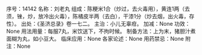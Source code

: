序号：14142
名称：刘老丸
组成：陈粳米1合（炒过，去火毒用），黄连1两（去须，锉，炒，放冷出火毒），陈橘皮半两（去白），干漆1分（炒去烟，出火毒，存性）。
出处：《圣济总录》卷一七二。
主治：小儿无辜疳。
加减：None
功效：None
用法用量：每服7丸，米饮送下，不拘时候。
制备方法：上为末，猪胆汁煮面糊为丸，如小豆大。
临床应用：None
各家论述：None
用药禁忌：None
附注：None

